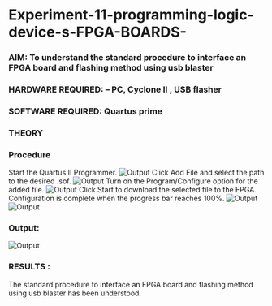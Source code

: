 # Experiment-11-programming-logic-device-s-FPGA-BOARDS-
 ### AIM: To understand the standard procedure to interface an FPGA board and flashing method using usb blaster 
### HARDWARE REQUIRED:  – PC, Cyclone II , USB flasher
### SOFTWARE REQUIRED:   Quartus prime
### THEORY 

### Procedure 
Start the Quartus II Programmer.
![Output](?raw=true)
Click Add File and select the path to the desired .sof.
![Output](?raw=true)
Turn on the Program/Configure option for the added file.
![Output](?raw=true)
Click Start to download the selected file to the FPGA. Configuration is complete when the progress bar reaches 100%.
![Output](?raw=true)
 ![Output](?raw=true)

### Output:
![Output](?raw=true)
### RESULTS :
The standard procedure to interface an FPGA board and flashing method using usb blaster has been understood.
